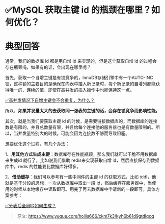 # ✅MySQL 获取主键 id 的瓶颈在哪里？如何优化？

# 典型回答


通常，我们的数据库 id 都是用自增 id 来实现的，但是这个获取自增 id 的过程会存在瓶颈吗，如果有的话，会出现在哪里呢？



首先，获取一个自增主键是有锁竞争的，InnoDB存储引擎中有一个AUTO-INC锁，这种锁的主要目的是确保在向表中插入新记录时，每个新记录的自增列都能获得唯一的、连续的值，即使在高并发的插入操作中也能保持这一点。



[✅高并发情况下自增主键会不会重复，为什么？](https://www.yuque.com/hollis666/xkm7k3/oxdeyunw5v65gqen)



所以，**如果并发量太大的去获取同一张表的主键的话，会存在锁竞争而影响性能。**



其次，就是当我们要获取主键 id 的时候，是需要链接数据库的，而数据库的连接数是有限的，并且总数量有限，并且给每个连接他的服务器也是有数量限制的。所以，当并发量特别大的时候，可能会因为连接数不够而导致阻塞。



想要优化这个过程，有几个办法：



1、**用其他方式生成主键**：数据库存在性能瓶颈，那么我们就可以干脆不用数据库来生成id 就行了，比如说我们借助 redis来实现获取自增 id，然后直接保存到数据库中。redis 的性能要比数据库好得多。

2、**借助缓存**：我们可以参考有一些中间件的主键 id 的获取方式，比如 tddl，他就是基于分段的思想，一次从数据库中取出一段 id，然后缓存在服务器中，当使用的时候从本地缓存中读取即可。用完了再去数据库中申请新的一段即可。具体方案参考：



[✅分表后全局ID如何生成？](https://www.yuque.com/hollis666/xkm7k3/glyv4twwk6bfs6dr#LuSuB)



> 原文: <https://www.yuque.com/hollis666/xkm7k3/kyh6b61d9gtdlqoq>